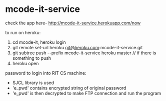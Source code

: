 mcode-it-service
================

check the app here-
http://mcode-it-service.herokuapp.com/now


to run on heroku:
1. cd mcode-it, heroku login
2. git remote set-url heroku git@heroku.com:mcode-it-service.git
3. git subtree push --prefix mcode-it-service heroku master			// if there is something to push
4. heroku open

password to login into RIT CS machine:
- SJCL library is used
- 'e_pwd' contains encrypted string of original password
- 'e_pwd' is then decrypted to make FTP connection and run the program